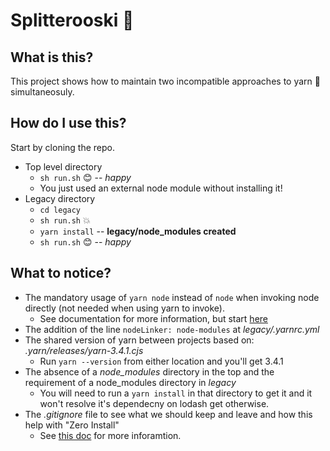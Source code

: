 # Splitterooski 🖖

## What is this? 

This project shows how to maintain two incompatible approaches to yarn 🧶 simultaneosuly.

## How do I use this?

Start by cloning the repo.
- Top level directory
    - `sh run.sh` 😊 -- _happy_
    - You just used an external node module without installing it!
- Legacy directory
    - `cd legacy`
    - `sh run.sh` 💥
    - `yarn install` -- __legacy/node_modules created__
    - `sh run.sh` 😊 -- _happy_

## What to notice?

- The mandatory usage of `yarn node` instead of `node` when invoking node directly (not needed when using yarn to invoke).
    - See documentation for more information, but start [here](https://yarnpkg.com/getting-started/migration#final-notes)
- The addition of the line `nodeLinker: node-modules` at _legacy/.yarnrc.yml_
- The shared version of yarn between projects based on: _.yarn/releases/yarn-3.4.1.cjs_
    - Run `yarn --version` from either location and you'll get 3.4.1
- The absence of a _node_modules_ directory in the top and the requirement of a node_modules directory in _legacy_
    - You will need to run a `yarn install` in that directory to get it and it won't resolve it's dependecny on lodash get otherwise.
- The _.gitignore_ file to see what we should keep and leave and how this help with "Zero Install"
    - See [this doc](https://yarnpkg.com/getting-started/qa#which-files-should-be-gitignored) for more inforamtion.